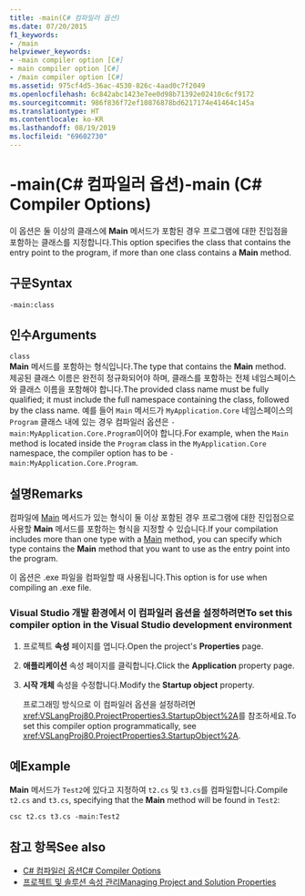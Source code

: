 ```yaml
---
title: -main(C# 컴파일러 옵션)
ms.date: 07/20/2015
f1_keywords:
- /main
helpviewer_keywords:
- -main compiler option [C#]
- main compiler option [C#]
- /main compiler option [C#]
ms.assetid: 975cf4d5-36ac-4530-826c-4aad0c7f2049
ms.openlocfilehash: 6c842abc1423e7ee0d98b71392e02410c6cf9172
ms.sourcegitcommit: 986f836f72ef10876878bd6217174e41464c145a
ms.translationtype: HT
ms.contentlocale: ko-KR
ms.lasthandoff: 08/19/2019
ms.locfileid: "69602730"
---
```

# <a name="-main-c-compiler-options"></a><span data-ttu-id="ba037-102">-main(C# 컴파일러 옵션)</span><span class="sxs-lookup"><span data-stu-id="ba037-102">-main (C# Compiler Options)</span></span>
<span data-ttu-id="ba037-103">이 옵션은 둘 이상의 클래스에 **Main** 메서드가 포함된 경우 프로그램에 대한 진입점을 포함하는 클래스를 지정합니다.</span><span class="sxs-lookup"><span data-stu-id="ba037-103">This option specifies the class that contains the entry point to the program, if more than one class contains a **Main** method.</span></span>  
  
## <a name="syntax"></a><span data-ttu-id="ba037-104">구문</span><span class="sxs-lookup"><span data-stu-id="ba037-104">Syntax</span></span>  
  
```console  
-main:class  
```  
  
## <a name="arguments"></a><span data-ttu-id="ba037-105">인수</span><span class="sxs-lookup"><span data-stu-id="ba037-105">Arguments</span></span>  
 `class`  
 <span data-ttu-id="ba037-106">**Main** 메서드를 포함하는 형식입니다.</span><span class="sxs-lookup"><span data-stu-id="ba037-106">The type that contains the **Main** method.</span></span>  
 <span data-ttu-id="ba037-107">제공된 클래스 이름은 완전히 정규화되어야 하며, 클래스를 포함하는 전체 네임스페이스와 클래스 이름을 포함해야 합니다.</span><span class="sxs-lookup"><span data-stu-id="ba037-107">The provided class name must be fully qualified; it must include the full namespace containing the class, followed by the class name.</span></span> <span data-ttu-id="ba037-108">예를 들어 `Main` 메서드가 `MyApplication.Core` 네임스페이스의 `Program` 클래스 내에 있는 경우 컴파일러 옵션은 `-main:MyApplication.Core.Program`이어야 합니다.</span><span class="sxs-lookup"><span data-stu-id="ba037-108">For example, when the `Main` method is located inside the `Program` class in the `MyApplication.Core` namespace, the compiler option has to be `-main:MyApplication.Core.Program`.</span></span>
  
## <a name="remarks"></a><span data-ttu-id="ba037-109">설명</span><span class="sxs-lookup"><span data-stu-id="ba037-109">Remarks</span></span>  
 <span data-ttu-id="ba037-110">컴파일에 [Main](../../programming-guide/main-and-command-args/index.md) 메서드가 있는 형식이 둘 이상 포함된 경우 프로그램에 대한 진입점으로 사용할 **Main** 메서드를 포함하는 형식을 지정할 수 있습니다.</span><span class="sxs-lookup"><span data-stu-id="ba037-110">If your compilation includes more than one type with a [Main](../../programming-guide/main-and-command-args/index.md) method, you can specify which type contains the **Main** method that you want to use as the entry point into the program.</span></span>  
  
 <span data-ttu-id="ba037-111">이 옵션은 .exe 파일을 컴파일할 때 사용됩니다.</span><span class="sxs-lookup"><span data-stu-id="ba037-111">This option is for use when compiling an .exe file.</span></span>  
  
### <a name="to-set-this-compiler-option-in-the-visual-studio-development-environment"></a><span data-ttu-id="ba037-112">Visual Studio 개발 환경에서 이 컴파일러 옵션을 설정하려면</span><span class="sxs-lookup"><span data-stu-id="ba037-112">To set this compiler option in the Visual Studio development environment</span></span>  
  
1. <span data-ttu-id="ba037-113">프로젝트 **속성** 페이지를 엽니다.</span><span class="sxs-lookup"><span data-stu-id="ba037-113">Open the project's **Properties** page.</span></span>  
  
2. <span data-ttu-id="ba037-114">**애플리케이션** 속성 페이지를 클릭합니다.</span><span class="sxs-lookup"><span data-stu-id="ba037-114">Click the **Application** property page.</span></span>  
  
3. <span data-ttu-id="ba037-115">**시작 개체** 속성을 수정합니다.</span><span class="sxs-lookup"><span data-stu-id="ba037-115">Modify the **Startup object** property.</span></span>  
  
     <span data-ttu-id="ba037-116">프로그래밍 방식으로 이 컴파일러 옵션을 설정하려면 <xref:VSLangProj80.ProjectProperties3.StartupObject%2A>를 참조하세요.</span><span class="sxs-lookup"><span data-stu-id="ba037-116">To set this compiler option programmatically, see <xref:VSLangProj80.ProjectProperties3.StartupObject%2A>.</span></span>  
  
## <a name="example"></a><span data-ttu-id="ba037-117">예</span><span class="sxs-lookup"><span data-stu-id="ba037-117">Example</span></span>  
 <span data-ttu-id="ba037-118">**Main** 메서드가 `Test2`에 있다고 지정하여 `t2.cs` 및 `t3.cs`를 컴파일합니다.</span><span class="sxs-lookup"><span data-stu-id="ba037-118">Compile `t2.cs` and `t3.cs`, specifying that the **Main** method will be found in `Test2`:</span></span>  
  
```console  
csc t2.cs t3.cs -main:Test2  
```  
  
## <a name="see-also"></a><span data-ttu-id="ba037-119">참고 항목</span><span class="sxs-lookup"><span data-stu-id="ba037-119">See also</span></span>

- [<span data-ttu-id="ba037-120">C# 컴파일러 옵션</span><span class="sxs-lookup"><span data-stu-id="ba037-120">C# Compiler Options</span></span>](./index.md)
- [<span data-ttu-id="ba037-121">프로젝트 및 솔루션 속성 관리</span><span class="sxs-lookup"><span data-stu-id="ba037-121">Managing Project and Solution Properties</span></span>](/visualstudio/ide/managing-project-and-solution-properties)
